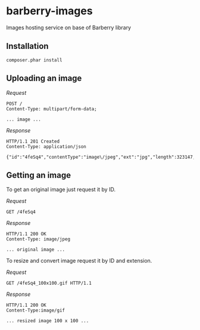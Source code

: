 barberry-images
===============

Images hosting service on base of Barberry library

Installation
------------

    composer.phar install

Uploading an image
------------------

*Request*

    POST /
    Content-Type: multipart/form-data;

    ... image ...

*Response*

    HTTP/1.1 201 Created
    Content-Type: application/json

    {"id":"4feSq4","contentType":"image\/jpeg","ext":"jpg","length":323147,"filename":"original.jpg"}

Getting an image
----------------

To get an original image just request it by ID.

*Request*

    GET /4feSq4

*Response*

    HTTP/1.1 200 OK
    Content-Type: image/jpeg

    ... original image ...


To resize and convert image request it by ID and extension.

*Request*

    GET /4feSq4_100x100.gif HTTP/1.1


*Response*

    HTTP/1.1 200 OK
    Content-Type:image/gif

    ... resized image 100 x 100 ...


